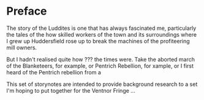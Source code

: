 # Preface

The story of the Luddites is one that has always fascinated me, particularly the tales of the how skilled workers of the town and its surroundings where I grew up Huddersfield rose up to break the machines of the profiteering mill owners.

But I hadn't realised quite how ??? the times were. Take the aborted march of the Blanketeers, for example, or Pentrich Rebellion, for xample, or  I first heard of the Pentrich rebellion from a 

This set of storynotes are intended to provide background research to a set I'm hoping to put together for the Ventnor Fringe ...